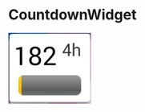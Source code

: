 CountdownWidget
===============

![screenshot][screenshot]

[screenshot]: https://raw.githubusercontent.com/AliceR/CountdownWidget/master/res/drawable-xhdpi/preview.jpg
